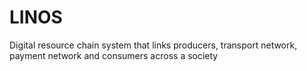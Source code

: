# LINOS
Digital resource chain system that links producers, transport network, payment network and consumers across a society
